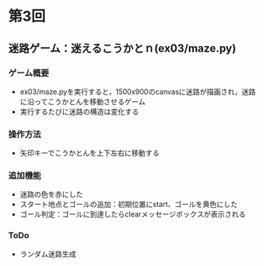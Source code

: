 # 第3回
## 迷路ゲーム：迷えるこうかとｎ(ex03/maze.py)
### ゲーム概要
- ex03/maze.pyを実行すると，1500x900のcanvasに迷路が描画され，迷路に沿ってこうかとんを移動させるゲーム
- 実行するたびに迷路の構造は変化する
### 操作方法
- 矢印キーでこうかとんを上下左右に移動する
### 追加機能
- 迷路の色を赤にした
- スタート地点とゴールの追加：初期位置にstart、ゴールを黄色にした
- ゴール判定：ゴールに到達したらclearメッセージボックスが表示される
### ToDo
- ランダム迷路生成